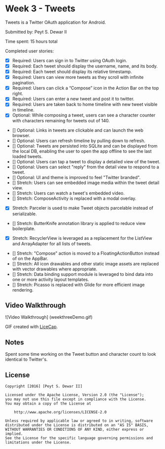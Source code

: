 # Week 3 - Tweets

Tweets is a Twitter OAuth application for Android.

Submitted by: Peyt S. Dewar II

Time spent: 15 hours total

Completed user stories:

 * [x] Required: Users can sign in to Twitter using OAuth login.
 * [x] Required: Each tweet should display the username, name, and its body.
 * [x] Required: Each tweet should display its relative timestamp.
 * [x] Required: Users can view more tweets as they scroll with infinite pagination.
 * [x] Required: Users can click a “Compose” icon in the Action Bar on the top right.
 * [x] Required: Users can enter a new tweet and post it to twitter.
 * [x] Required: Users are taken back to home timeline with new tweet visible in timeline. 
 * [x] Optional: While composing a tweet, users can see a character counter with characters remaining for tweets out of 140.
 * [] Optional: Links in tweets are clickable and can launch the web browser.
 * [] Optional: Users can refresh timeline by pulling down to refresh.
 * [] Optional: Tweets are persisted into SQLite and can be displayed from the local DB, enabling the user to open the app offline to see the last loaded tweets.
 * [] Optional: Users can tap a tweet to display a detailed view of the tweet.
 * [] Optional: Users can select "reply" from the detail view to respond to a tweet.
 * [] Optional: UI and theme is improved to feel "Twitter branded".
 * [] Stretch: Users can see embedded image media within the tweet detail view.
 * [] Stretch: Users can watch a tweet's embedded video.
 * [] Stretch: ComposeActivity is replaced with a modal overlay.
 * [x] Stretch: Parceler is used to make Tweet objects parcelable instead of serializable.
 * [] Stretch: ButterKnife annotation library is applied to reduce view boilerplate.
 * [x] Stretch: RecyclerView is leveraged as a replacement for the ListView and ArrayAdapter for all lists of tweets.
 * [] Stretch: "Compose" action is moved to a FloatingActionButton instead of on the AppBar.
 * [] Stretch: All icon drawables and other static image assets are replaced with vector drawables where appropriate.
 * [] Stretch: Data binding support module is leveraged to bind data into one or more activity layout templates.
 * [] Stretch: Picasso is replaced with Glide for more efficient image rendering.
 
## Video Walkthrough 

![Video Walkthrough] (weekthreeDemo.gif)

GIF created with [LiceCap](http://www.cockos.com/licecap/).

## Notes
Spent some time working on the Tweet button and character count to look identical to Twitter's.

## License

    Copyright [2016] [Peyt S. Dewar II]

    Licensed under the Apache License, Version 2.0 (the "License");
    you may not use this file except in compliance with the License.
    You may obtain a copy of the License at

        http://www.apache.org/licenses/LICENSE-2.0

    Unless required by applicable law or agreed to in writing, software
    distributed under the License is distributed on an "AS IS" BASIS,
    WITHOUT WARRANTIES OR CONDITIONS OF ANY KIND, either express or implied.
    See the License for the specific language governing permissions and
    limitations under the License.
